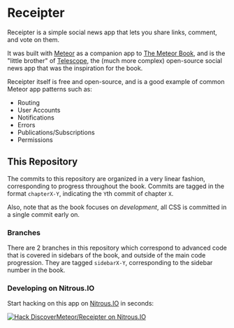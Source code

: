 # Receipter

Receipter is a simple social news app that lets you share links, comment, and vote on them.

It was built with [Meteor](http://meteor.com) as a companion app to [The Meteor Book](http://themeteorbook.com), and is the "little brother" of [Telescope](http://telesc.pe), the (much more complex) open-source social news app that was the inspiration for the book.

Receipter itself is free and open-source, and is a good example of common Meteor app patterns such as:

- Routing
- User Accounts
- Notifications
- Errors
- Publications/Subscriptions
- Permissions

## This Repository

The commits to this repository are organized in a very linear fashion, corresponding to progress throughout the book. Commits are tagged in the format `chapterX-Y`, indicating the `Y`th commit of chapter `X`.

Also, note that as the book focuses on _development_, all CSS is committed in a single commit early on.

### Branches

There are 2 branches in this repository which correspond to advanced code that is covered in sidebars of the book, and outside of the main code progression. They are tagged `sidebarX-Y`, corresponding to the sidebar number in the book.

### Developing on Nitrous.IO

Start hacking on this app on
[Nitrous.IO](https://www.nitrous.io/?utm_source=github.com&utm_campaign=Receipter&utm_medium=hackonnitrous)
in seconds:

[![Hack DiscoverMeteor/Receipter on
Nitrous.IO](https://d3o0mnbgv6k92a.cloudfront.net/assets/hack-l-v1-3cc067e71372f6045e1949af9d96095b.png)](https://www.nitrous.io/hack_button?source=embed&runtime=nodejs&repo=DiscoverMeteor%2FReceipter&file_to_open=README.nitrous.md)

